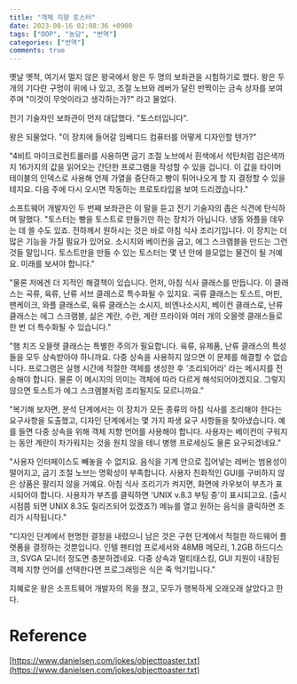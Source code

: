 ```yaml
---
title: "객체 지향 토스터"
date: 2023-08-16 02:08:36 +0900
tags: ["OOP", "농담", "번역"]
categories: ["번역"]
comments: true
---
```

옛날 옛적, 여기서 멀지 않은 왕국에서 왕은 두 명의 보좌관을 시험하기로 했다. 왕은 두 개의 기다란 구멍이 위에 나 있고, 조절 노브와 레버가 달린 반짝이는 금속 상자를 보여주며 "이것이 무엇이라고 생각하는가?" 라고 물었다.

전기 기술자인 보좌관이 먼저 대답했다.  "토스터입니다". 

왕은 되물었다. "이 장치에 들어갈 임베디드 컴퓨터를 어떻게 디자인할 텐가?" 

"4비트 마이크로컨트롤러를 사용하면 굽기 조절 노브에서 흰색에서 석탄처럼 검은색까지 16가지의 값을 읽어오는 간단한 프로그램을 작성할 수 있을 겁니다. 이 값을 타이머 테이블의 인덱스로 사용해 언제 가열을 중단하고 빵이 튀어나오게 할 지 결정할 수 있을 테지요. 다음 주에 다시 오시면 작동하는 프로토타입을 보여 드리겠습니다."

소프트웨어 개발자인 두 번째 보좌관은 이 말을 듣고 전기 기술자의 좁은 식견에 탄식하며 말했다.
"토스터는 빵을 토스트로 만들기만 하는 장치가 아닙니다. 냉동 와플을 데우는 데 쓸 수도 있죠. 전하께서 원하시는 것은 바로 아침 식사 조리기입니다. 이 장치는 더 많은 기능을 가질 필요가 있어요. 소시지와 베이컨을 굽고, 에그 스크램블을 만드는 그런 것들 말입니다. 토스트만을 만들 수 있는 토스터는 몇 년 안에 쓸모없는 물건이 될 거예요. 미래를 보셔야 합니다."

"물론 저에겐 더 지적인 해결책이 있습니다. 먼저, 아침 식사 클래스를 만듭니다. 이 클래스는 곡류, 육류, 난류 서브 클래스로 특수화될 수 있지요. 곡류 클래스는 토스트, 머핀, 팬케이크, 와플 클래스로, 육류 클래스는 소시지, 비엔나소시지, 베이컨 클래스로,  난류 클래스는 에그 스크램블, 삶은 계란, 수란, 계란 프라이와 여러 개의 오믈렛 클래스들로 한 번 더 특수화될 수 있습니다."

"햄 치즈 오믈렛 클래스는 특별한 주의가 필요합니다. 육류, 유제품, 난류 클래스의 특성들을 모두 상속받아야 하니까요. 다중 상속을 사용하지 않으면 이 문제를 해결할 수 없습니다. 프로그램은 실행 시간에 적절한 객체를 생성한 후 '조리되어라' 라는 메시지를 전송해야 합니다.  물론 이 메시지의 의미는 객체에 따라 다르게 해석되어야겠지요. 그렇지 않으면 토스트가 에그 스크램블처럼 조리될지도 모르니까요."

"복기해 보자면, 분석 단계에서는 이 장치가 모든 종류의 아침 식사를 조리해야 한다는 요구사항을 도출했고, 디자인 단계에서는 몇 가지 파생 요구 사항들을 찾아냈습니다. 예를 들면 다중 상속을 위해 객체 지향 언어를 사용해야 합니다. 사용자는 베이컨이 구워지는 동안 계란이 차가워지는 것을 원치 않을 테니 병행 프로세싱도 물론 요구되겠네요."

"사용자 인터페이스도 빼놓을 수 없지요. 음식을 기계 안으로 집어넣는 레버는 범용성이 떨어지고, 굽기 조절 노브는 명확성이 부족합니다. 사용자 친화적인 GUI를 구비하지 않은 상품은 팔리지 않을 거예요. 아침 식사 조리기가 켜지면, 화면에 카우보이 부츠가 표시되어야 합니다. 사용자가 부츠를 클릭하면 'UNIX v.8.3 부팅 중'이 표시되고요. (출시 시점쯤 되면 UNIX 8.3도 릴리즈되어 있겠죠?) 메뉴를 열고 원하는 음식을 클릭하면 조리가 시작됩니다."

"디자인 단계에서 현명한 결정을 내렸으니 남은 것은 구현 단계에서 적절한 하드웨어 플랫폼을 결정하는 것뿐입니다. 인텔 펜티엄 프로세서와 48MB 메모리, 1.2GB 하드디스크, SVGA 모니터 정도면 충분하겠네요. 다중 상속과 멀티태스킹, GUI 지원이 내장된 객체 지향 언어를 선택한다면 프로그래밍은 식은 죽 먹기입니다."

지혜로운 왕은 소프트웨어 개발자의 목을 쳤고, 모두가 행복하게 오래오래 살았다고 한다.
# Reference
[https://www.danielsen.com/jokes/objecttoaster.txt](https://www.danielsen.com/jokes/objecttoaster.txt)